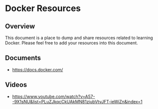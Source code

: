 # Docker Resources

## Overview

This document is a place to dump and share resources related to learning Docker. Please feel free to add your resources into this document.

## Documents

- https://docs.docker.com/

## Videos

- https://www.youtube.com/watch?v=A57--9X1sNU&list=PLuZJkqcCkUAkMN81zjubVtvJFT-ieWiZn&index=1
